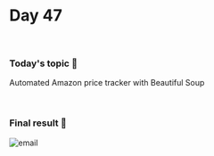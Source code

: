 # Day 47

&nbsp;

### Today's topic 🎯
Automated Amazon price tracker with Beautiful Soup

&nbsp;

### Final result 🎉
![email](https://user-images.githubusercontent.com/22590804/164258828-1dc84b41-9e2c-4dcc-a2f0-5828ce0237c9.png)